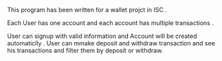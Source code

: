 This program has been written for a wallet projct in ISC .

Each User has one account 
and each account has multiple transactions .

User can signup with valid information and Account will be created automaticlly .
User can mmake deposit and withdraw transaction and see his transactions and filter them by deposit or withdraw.


